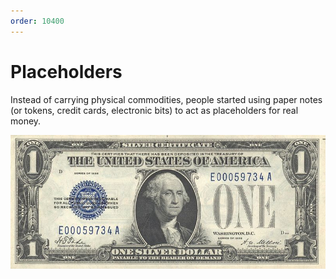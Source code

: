 ```yaml
---
order: 10400
---
```


# Placeholders

Instead of carrying physical commodities, people started using paper notes (or tokens, credit cards, electronic bits) to act as placeholders for real money.

<img alt="picture of US silver certificate" src="images/silver-certificate.jpg" width="600px" />
